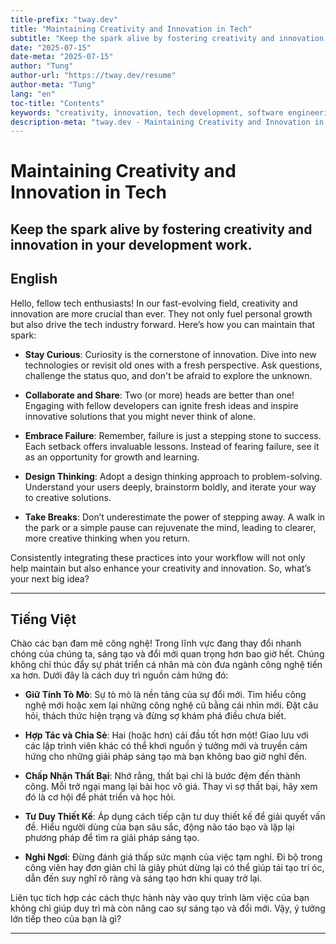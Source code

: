 ```yaml
---
title-prefix: "tway.dev"
title: "Maintaining Creativity and Innovation in Tech"
subtitle: "Keep the spark alive by fostering creativity and innovation in your development work."
date: "2025-07-15"
date-meta: "2025-07-15"
author: "Tung"
author-url: "https://tway.dev/resume"
author-meta: "Tung"
lang: "en"
toc-title: "Contents"
keywords: "creativity, innovation, tech development, software engineering, fostering creativity"
description-meta: "tway.dev - Maintaining Creativity and Innovation in Tech - Keep the spark alive by fostering creativity and innovation in your development work."
---
```


# Maintaining Creativity and Innovation in Tech
## Keep the spark alive by fostering creativity and innovation in your development work.

## English
Hello, fellow tech enthusiasts! In our fast-evolving field, creativity and innovation are more crucial than ever. They not only fuel personal growth but also drive the tech industry forward. Here’s how you can maintain that spark:

- **Stay Curious**: Curiosity is the cornerstone of innovation. Dive into new technologies or revisit old ones with a fresh perspective. Ask questions, challenge the status quo, and don't be afraid to explore the unknown.

- **Collaborate and Share**: Two (or more) heads are better than one! Engaging with fellow developers can ignite fresh ideas and inspire innovative solutions that you might never think of alone.

- **Embrace Failure**: Remember, failure is just a stepping stone to success. Each setback offers invaluable lessons. Instead of fearing failure, see it as an opportunity for growth and learning.

- **Design Thinking**: Adopt a design thinking approach to problem-solving. Understand your users deeply, brainstorm boldly, and iterate your way to creative solutions.

- **Take Breaks**: Don’t underestimate the power of stepping away. A walk in the park or a simple pause can rejuvenate the mind, leading to clearer, more creative thinking when you return.

Consistently integrating these practices into your workflow will not only help maintain but also enhance your creativity and innovation. So, what’s your next big idea?

---

## Tiếng Việt
Chào các bạn đam mê công nghệ! Trong lĩnh vực đang thay đổi nhanh chóng của chúng ta, sáng tạo và đổi mới quan trọng hơn bao giờ hết. Chúng không chỉ thúc đẩy sự phát triển cá nhân mà còn đưa ngành công nghệ tiến xa hơn. Dưới đây là cách duy trì nguồn cảm hứng đó:

- **Giữ Tính Tò Mò**: Sự tò mò là nền tảng của sự đổi mới. Tìm hiểu công nghệ mới hoặc xem lại những công nghệ cũ bằng cái nhìn mới. Đặt câu hỏi, thách thức hiện trạng và đừng sợ khám phá điều chưa biết.

- **Hợp Tác và Chia Sẻ**: Hai (hoặc hơn) cái đầu tốt hơn một! Giao lưu với các lập trình viên khác có thể khơi nguồn ý tưởng mới và truyền cảm hứng cho những giải pháp sáng tạo mà bạn không bao giờ nghĩ đến.

- **Chấp Nhận Thất Bại**: Nhớ rằng, thất bại chỉ là bước đệm đến thành công. Mỗi trở ngại mang lại bài học vô giá. Thay vì sợ thất bại, hãy xem đó là cơ hội để phát triển và học hỏi.

- **Tư Duy Thiết Kế**: Áp dụng cách tiếp cận tư duy thiết kế để giải quyết vấn đề. Hiểu người dùng của bạn sâu sắc, động não táo bạo và lặp lại phương pháp để tìm ra giải pháp sáng tạo.

- **Nghỉ Ngơi**: Đừng đánh giá thấp sức mạnh của việc tạm nghỉ. Đi bộ trong công viên hay đơn giản chỉ là giây phút dừng lại có thể giúp tái tạo trí óc, dẫn đến suy nghĩ rõ ràng và sáng tạo hơn khi quay trở lại.

Liên tục tích hợp các cách thực hành này vào quy trình làm việc của bạn không chỉ giúp duy trì mà còn nâng cao sự sáng tạo và đổi mới. Vậy, ý tưởng lớn tiếp theo của bạn là gì?

---